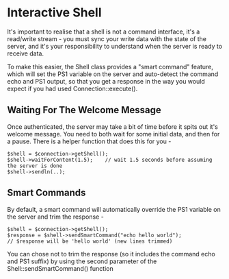 Interactive Shell
=================
It's important to realise that a shell is not a command interface, it's a read/write stream - you must sync your
write data with the state of the server, and it's your responsibility to understand when the server is ready to receive
data.

To make this easier, the Shell class provides a "smart command" feature, which will set the PS1 variable on the server
and auto-detect the command echo and PS1 output, so that you get a response in the way you would expect if you had
used Connection::execute().


Waiting For The Welcome Message
-------------------------------
Once authenticated, the server may take a bit of time before it spits out it's welcome message. You need to both wait
for some initial data, and then for a pause. There is a helper function that does this for you -

    $shell = $connection->getShell();
    $shell->waitForContent(1.5);    // wait 1.5 seconds before assuming the server is done
    $shell->sendln(..);

    
Smart Commands
--------------
By default, a smart command will automatically override the PS1 variable on the server and trim the response -

    $shell = $connection->getShell();
    $response = $shell->sendSmartCommand("echo hello world");
    // $response will be 'hello world' (new lines trimmed)

You can chose not to trim the response (so it includes the command echo and PS1 suffix) by using the second parameter
of the Shell::sendSmartCommand() function
